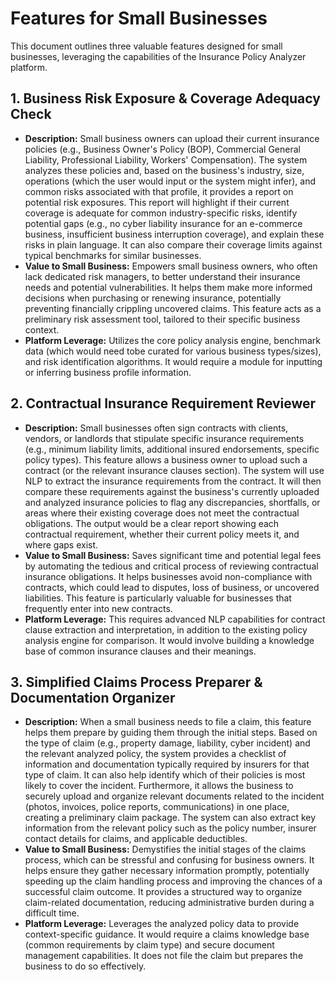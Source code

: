 # Features for Small Businesses

This document outlines three valuable features designed for small businesses, leveraging the capabilities of the Insurance Policy Analyzer platform.

## 1. Business Risk Exposure & Coverage Adequacy Check

*   **Description:** Small business owners can upload their current insurance policies (e.g., Business Owner's Policy (BOP), Commercial General Liability, Professional Liability, Workers' Compensation). The system analyzes these policies and, based on the business's industry, size, operations (which the user would input or the system might infer), and common risks associated with that profile, it provides a report on potential risk exposures. This report will highlight if their current coverage is adequate for common industry-specific risks, identify potential gaps (e.g., no cyber liability insurance for an e-commerce business, insufficient business interruption coverage), and explain these risks in plain language. It can also compare their coverage limits against typical benchmarks for similar businesses.
*   **Value to Small Business:** Empowers small business owners, who often lack dedicated risk managers, to better understand their insurance needs and potential vulnerabilities. It helps them make more informed decisions when purchasing or renewing insurance, potentially preventing financially crippling uncovered claims. This feature acts as a preliminary risk assessment tool, tailored to their specific business context.
*   **Platform Leverage:** Utilizes the core policy analysis engine, benchmark data (which would need tobe curated for various business types/sizes), and risk identification algorithms. It would require a module for inputting or inferring business profile information.

## 2. Contractual Insurance Requirement Reviewer

*   **Description:** Small businesses often sign contracts with clients, vendors, or landlords that stipulate specific insurance requirements (e.g., minimum liability limits, additional insured endorsements, specific policy types). This feature allows a business owner to upload such a contract (or the relevant insurance clauses section). The system will use NLP to extract the insurance requirements from the contract. It will then compare these requirements against the business's currently uploaded and analyzed insurance policies to flag any discrepancies, shortfalls, or areas where their existing coverage does not meet the contractual obligations. The output would be a clear report showing each contractual requirement, whether their current policy meets it, and where gaps exist.
*   **Value to Small Business:** Saves significant time and potential legal fees by automating the tedious and critical process of reviewing contractual insurance obligations. It helps businesses avoid non-compliance with contracts, which could lead to disputes, loss of business, or uncovered liabilities. This feature is particularly valuable for businesses that frequently enter into new contracts.
*   **Platform Leverage:** This requires advanced NLP capabilities for contract clause extraction and interpretation, in addition to the existing policy analysis engine for comparison. It would involve building a knowledge base of common insurance clauses and their meanings.

## 3. Simplified Claims Process Preparer & Documentation Organizer

*   **Description:** When a small business needs to file a claim, this feature helps them prepare by guiding them through the initial steps. Based on the type of claim (e.g., property damage, liability, cyber incident) and the relevant analyzed policy, the system provides a checklist of information and documentation typically required by insurers for that type of claim. It can also help identify which of their policies is most likely to cover the incident. Furthermore, it allows the business to securely upload and organize relevant documents related to the incident (photos, invoices, police reports, communications) in one place, creating a preliminary claim package. The system can also extract key information from the relevant policy such as the policy number, insurer contact details for claims, and applicable deductibles.
*   **Value to Small Business:** Demystifies the initial stages of the claims process, which can be stressful and confusing for business owners. It helps ensure they gather necessary information promptly, potentially speeding up the claim handling process and improving the chances of a successful claim outcome. It provides a structured way to organize claim-related documentation, reducing administrative burden during a difficult time.
*   **Platform Leverage:** Leverages the analyzed policy data to provide context-specific guidance. It would require a claims knowledge base (common requirements by claim type) and secure document management capabilities. It does not file the claim but prepares the business to do so effectively.
